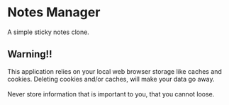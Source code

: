 # Notes Manager
A simple sticky notes clone.

## Warning!!
This application relies on your local web browser storage like caches and cookies. Deleting cookies and/or caches, will make your data go away.
<br>
<br>
Never store information that is important to you, that you cannot loose.

